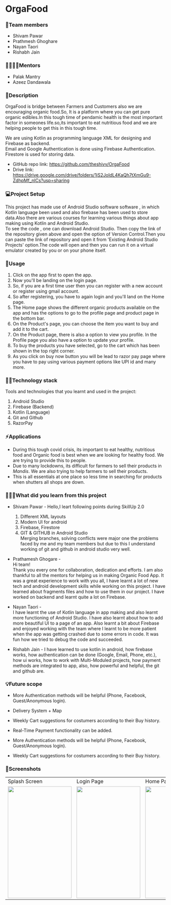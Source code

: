 # **OrgaFood**

### 🧑**Team members**
* Shivam Pawar
* Prathmesh Ghoghare
* Nayan Taori
* Rishabh Jain
 
### 👩‍🏫👨‍🏫**Mentors**
* Palak Mantry
* Azeez Dandawala

### 📖**Description**  
OrgaFood is bridge between Farmers and Customers also we are encouraging organic food.So, It is a platform where you can get pure organic edibles.In this tough time of pendamic health is the most important factor in someones life.so,its important to eat nutritious food and we are helping people to get this in this tough time.  

We are using Kotlin as programming language XML for designing and Firebase as backend.  
Email and Google Authentication is done using Firebase Authentication.  
Firestore is  used for storing data.

* GitHub repo link: https://github.com/theshivv/OrgaFood
* Drive link: https://drive.google.com/drive/folders/1jS2JoIdL4KaQh7tXmGu9-ZdhpMf_nlCs?usp=sharing

### 💻**Project Setup**  
This project has made use of Android Studio software software , in which Kotlin language been used and also firebase has been used to store data.Also there are various courses for learning various things about app making using Kotlin and Android Studio.  
To see the code , one can download Android Studio. Then copy the link of the repository given above and open the option of Version Control.Then you can paste the link of repository and open it from 'Existing Android Studio Projects' option.The code will open and then you can run it on a virtual emulator created by you or on your phone itself.

### 🧾**Usage**
1. Click on the app first to open the app.
2. Now you'll be landing on the login page.
3. So, if you are a first time user then you can register with a new account or register using gmail account.
4. So after registering, you have to again login and you'll land on the Home page.
5. The Home page shows the different organic products available on the app and has the options to go to the profile page and product page in the bottom bar. 
6. On the Product's page, you can choose the item you want to buy and add it to the cart.
7. On the Product page, there is also a option to view you profile. In the Profile page you also have a option to update your profile.
8. To buy the products you have selected, go to the cart which has been shown in the top right corner.
9. As you click on buy now button you will be lead to razor pay page where you have to pay using various payment options like UPI id and many more. 

### 👨‍💻**Technology stack**
Tools and technologies that you learnt and used in the project:
1. Android Studio 
2. Firebase (Backend)
3. Kotlin (Language)
4. Git and Github
5. RazorPay

### ⚡**Applications**
+ During this tough covid crisis, its important to eat healthy, nutritious food and Organic food is best when we are looking for healthy food. We are trying to provide this to people.  
+ Due to many lockdowns, its difficult for farmers to sell their products in *Mandis*. We are also trying to help farmers to sell their products.  
+ This is all essentials at one place so less time in searching for products when shutters all shops are down.   



### 👨‍🎓🚀**What did you learn from this project**

* Shivam Pawar - 
Hello,I leart following points during SkillUp 2.0  
   1. Different XML layouts   
   2. Modern UI for android   
   3. Firebase, Firestore  
   4. GIT & GITHUB in Android Studio  
Merging branches, solving conflicts were major one the problems faced by me and my team members but due to this I understand working of git and github in android studio very well.  

* Prathamesh Ghogare -  
Hi team!  
Thank you every one for collaboration, dedication and efforts. I am also thankful to all the mentors for helping us in making Organic Food App. It was a great experience to work with you all, I have learnt a lot of new tech and android development skills while working on this project. I have learned about fragments files and how to use them in our project. I have worked on backend and learnt quite a lot on Firebase.

* Nayan Taori -  
 I have learnt the use of Kotlin language in app making and also learnt more functioning of Android Studio. I have also learnt about how to add more beautiful UI to a page of an app. Also learnt a bit about Firebase and enjoyed working with the team where I learnt to be more patient when the app was getting crashed due to some errors in code. It was fun how we tried to debug the code and succeeded.

* Rishabh Jain - 
 I have learned to use kotlin in android, how firebase works, how authentication can be done (Google, Email, Phone, etc.), how ui works, how to work with Multi-Moduled projects, how payment methods are integrated to app, also, how powerful and helpful, the git and github are.

### 💡**Future scope**

* More Authentication methods will be helpful (Phone, Facebook, Guest/Anonymous login).  
  
* Delivery System + Map   

* Weekly Cart suggestions for costumers according to their Buy history.  

* Real-Time Payment functionality can be added.  
  
* More Authentication methods will be helpful (Phone, Facebook, Guest/Anonymous login).  
   
* Weekly Cart suggestions for costumers according to their Buy history. 
  
### 📸**Screenshots**
<table>
  <tr>
    <td>Splash Screen</td>
    <td>Login Page</td>
    <td>Home Page</td>
    <td>Product Page</td>
    <td>Cart Page</td>
  </tr>
  <tr>
    <td> <img src="https://drive.google.com/uc?export=view&id=1NPmreuIgO2VOyTIvcYR5KGpxyYZOuagj" width="200" height="350"></td>
    <td> <img src="https://drive.google.com/uc?export=view&id=1dnHzuWErfdvidAU3fH6Q5cVqYNl7OLu4" width="200" height="350"></td>
    <td> <img src="https://drive.google.com/uc?export=view&id=1mmOPf2uGsz-gr9aZ7kA-OtGo70ZnGzvB" width="200" height="350"></td>
    <td> <img src="https://drive.google.com/uc?export=view&id=1GXaaw-cEOeUsIIjiLmggSvXNHKT2wALG" width="200" height="350"></td>
    <td> <img src="https://drive.google.com/uc?export=view&id=1o2Gm0W7qpyo9iBXT3KhGOpjSN5Mqz9V2" width="200" height="350"></td>
  </tr>
</table>
